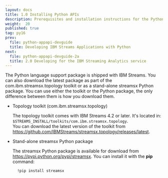 ```yaml
---
layout: docs
title: 1.0 Installing Python APIs
description: Prerequisites and installation instructions for the Python Application API
weight:  20
published: true
tag: py16
prev:
  file: python-appapi-devguide
  title: Developing IBM Streams Applications with Python
next:
  file: python-appapi-devguide-2a
  title: 2.0 Developing for the IBM Streaming Analytics service
---
```


The Python language support package is shipped with IBM Streams. You can also download the latest package as part of the com.ibm.streamsx.topology toolkit or as a stand-alone streamsx Python package. You can use either the toolkit or the Python package, the only difference between them is how you download them.

* Topology toolkit (com.ibm.streamsx.topology)

  The topology toolkit comes with IBM Streams 4.2 or later. It's located in: `$STREAMS_INSTALL/toolkits/com.ibm.streamsx.topology`.
  <br>You can download the latest version of the toolkit from <https://github.com/IBMStreams/streamsx.topology/releases/latest>.

* Stand-alone streamsx Python package

  The streamsx Python package is available for download from <https://pypi.python.org/pypi/streamsx>. You can install it with the **pip** command:

        !pip install streamsx
        
